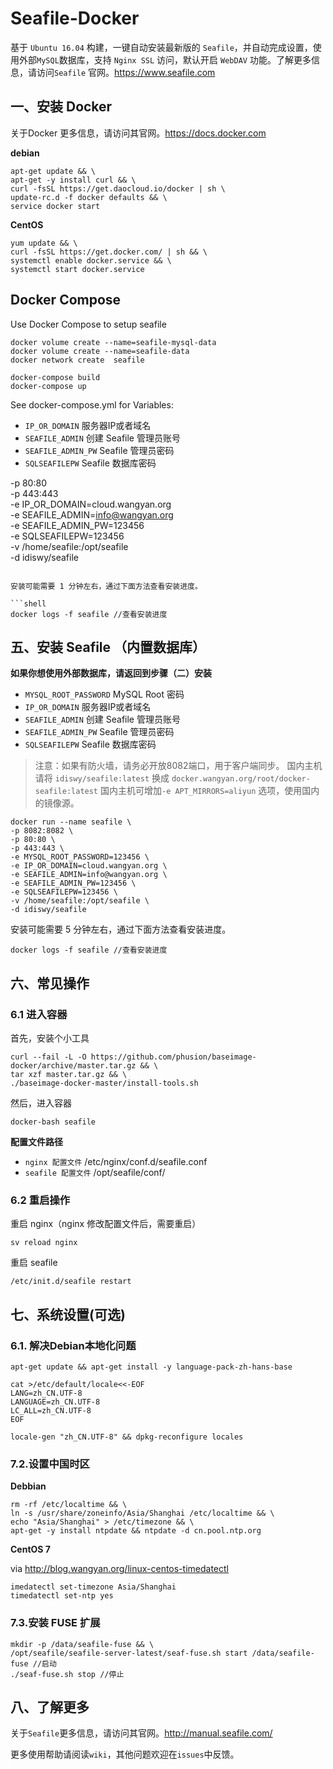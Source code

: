 # Seafile-Docker

基于 `Ubuntu 16.04` 构建，一键自动安装最新版的 `Seafile`，并自动完成设置，使用外部`MySQL`数据库，支持 `Nginx SSL` 访问，默认开启 `WebDAV` 功能。了解更多信息，请访问`Seafile` 官网。<https://www.seafile.com>

## 一、安装 Docker

关于Docker 更多信息，请访问其官网。<https://docs.docker.com>

**debian**

```shell
apt-get update && \
apt-get -y install curl && \
curl -fsSL https://get.daocloud.io/docker | sh \
update-rc.d -f docker defaults && \
service docker start
```

 **CentOS**

```shel
yum update && \
curl -fsSL https://get.docker.com/ | sh && \
systemctl enable docker.service && \
systemctl start docker.service
```

## Docker Compose

Use Docker Compose to setup seafile
```
docker volume create --name=seafile-mysql-data
docker volume create --name=seafile-data
docker network create  seafile

docker-compose build
docker-compose up
```

See docker-compose.yml for Variables: 
- `IP_OR_DOMAIN` 服务器IP或者域名
- `SEAFILE_ADMIN` 创建 Seafile 管理员账号
- `SEAFILE_ADMIN_PW`  Seafile 管理员密码
- `SQLSEAFILEPW` Seafile 数据库密码

-p 80:80 \
-p 443:443 \
-e IP_OR_DOMAIN=cloud.wangyan.org \
-e SEAFILE_ADMIN=info@wangyan.org \
-e SEAFILE_ADMIN_PW=123456 \
-e SQLSEAFILEPW=123456 \
-v /home/seafile:/opt/seafile \
-d idiswy/seafile
```

安装可能需要 1 分钟左右，通过下面方法查看安装进度。

```shell
docker logs -f seafile //查看安装进度
```

## 五、安装 Seafile （内置数据库）

**如果你想使用外部数据库，请返回到步骤（二）安装**

- `MYSQL_ROOT_PASSWORD` MySQL Root 密码
- `IP_OR_DOMAIN` 服务器IP或者域名
- `SEAFILE_ADMIN` 创建 Seafile 管理员账号
- `SEAFILE_ADMIN_PW`  Seafile 管理员密码
- `SQLSEAFILEPW` Seafile 数据库密码

> 注意：如果有防火墙，请务必开放8082端口，用于客户端同步。
> 国内主机请将 `idiswy/seafile:latest` 换成 `docker.wangyan.org/root/docker-seafile:latest`
> 国内主机可增加`-e APT_MIRRORS=aliyun` 选项，使用国内的镜像源。

```shell
docker run --name seafile \
-p 8082:8082 \
-p 80:80 \
-p 443:443 \
-e MYSQL_ROOT_PASSWORD=123456 \
-e IP_OR_DOMAIN=cloud.wangyan.org \
-e SEAFILE_ADMIN=info@wangyan.org \
-e SEAFILE_ADMIN_PW=123456 \
-e SQLSEAFILEPW=123456 \
-v /home/seafile:/opt/seafile \
-d idiswy/seafile
```
安装可能需要 5 分钟左右，通过下面方法查看安装进度。

```shell
docker logs -f seafile //查看安装进度
```

## 六、常见操作

### 6.1 进入容器

首先，安装个小工具

```shell
curl --fail -L -O https://github.com/phusion/baseimage-docker/archive/master.tar.gz && \
tar xzf master.tar.gz && \
./baseimage-docker-master/install-tools.sh
```

然后，进入容器

```shell
docker-bash seafile
```

**配置文件路径**

- `nginx 配置文件` /etc/nginx/conf.d/seafile.conf
- `seafile 配置文件` /opt/seafile/conf/

### 6.2 重启操作

重启 nginx（nginx 修改配置文件后，需要重启）

```shell
sv reload nginx
```

重启 seafile 

```shell
/etc/init.d/seafile restart
```

## 七、系统设置(可选)

### 6.1. 解决Debian本地化问题

```shell
apt-get update && apt-get install -y language-pack-zh-hans-base
```

```shell
cat >/etc/default/locale<<-EOF
LANG=zh_CN.UTF-8
LANGUAGE=zh_CN.UTF-8
LC_ALL=zh_CN.UTF-8
EOF
```

```shell
locale-gen "zh_CN.UTF-8" && dpkg-reconfigure locales
```

### 7.2.设置中国时区

**Debbian** 

```shell
rm -rf /etc/localtime && \
ln -s /usr/share/zoneinfo/Asia/Shanghai /etc/localtime && \
echo "Asia/Shanghai" > /etc/timezone && \
apt-get -y install ntpdate && ntpdate -d cn.pool.ntp.org
```

**CentOS 7** 

via <http://blog.wangyan.org/linux-centos-timedatectl>

```shell
imedatectl set-timezone Asia/Shanghai
timedatectl set-ntp yes 
```

### 7.3.安装 FUSE 扩展

```shell
mkdir -p /data/seafile-fuse && \
/opt/seafile/seafile-server-latest/seaf-fuse.sh start /data/seafile-fuse //启动
./seaf-fuse.sh stop //停止
```

## 八、了解更多

关于`Seafile`更多信息，请访问其官网。<http://manual.seafile.com/>

更多使用帮助请阅读`wiki`，其他问题欢迎在`issues`中反馈。

